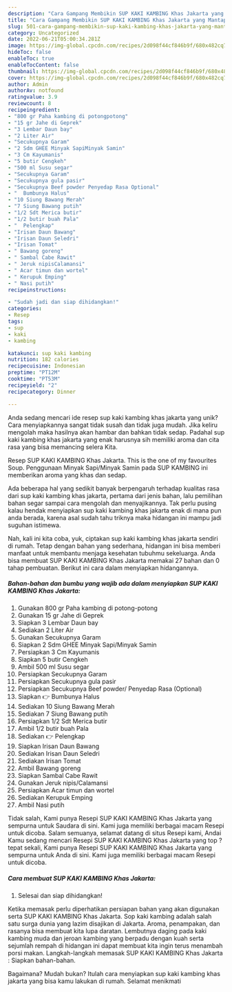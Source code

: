 ```yaml
---
description: "Cara Gampang Membikin SUP KAKI KAMBING Khas Jakarta yang Mantap"
title: "Cara Gampang Membikin SUP KAKI KAMBING Khas Jakarta yang Mantap"
slug: 501-cara-gampang-membikin-sup-kaki-kambing-khas-jakarta-yang-mantap
category: Uncategorized
date: 2022-06-21T05:00:34.281Z
image: https://img-global.cpcdn.com/recipes/2d098f44cf846b9f/680x482cq70/sup-kaki-kambing-khas-jakarta-foto-resep-utama.jpg
hideToc: false
enableToc: true
enableTocContent: false
thumbnail: https://img-global.cpcdn.com/recipes/2d098f44cf846b9f/680x482cq70/sup-kaki-kambing-khas-jakarta-foto-resep-utama.jpg
cover: https://img-global.cpcdn.com/recipes/2d098f44cf846b9f/680x482cq70/sup-kaki-kambing-khas-jakarta-foto-resep-utama.jpg
author: Admin
authorAv: notfound
ratingvalue: 3.9
reviewcount: 8
recipeingredient:
- "800 gr Paha kambing di potongpotong"
- "15 gr Jahe di Geprek"
- "3 Lembar Daun bay"
- "2 Liter Air"
- "Secukupnya Garam"
- "2 Sdm GHEE Minyak SapiMinyak Samin"
- "3 Cm Kayumanis"
- "5 butir Cengkeh"
- "500 ml Susu segar"
- "Secukupnya Garam"
- "Secukupnya gula pasir"
- "Secukupnya Beef powder Penyedap Rasa Optional"
- "  Bumbunya Halus"
- "10 Siung Bawang Merah"
- "7 Siung Bawang putih"
- "1/2 Sdt Merica butir"
- "1/2 butir buah Pala"
- "  Pelengkap"
- "Irisan Daun Bawang"
- "Irisan Daun Seledri"
- "Irisan Tomat"
- " Bawang goreng"
- " Sambal Cabe Rawit"
- " Jeruk nipisCalamansi"
- " Acar timun dan wortel"
- " Kerupuk Emping"
- " Nasi putih"
recipeinstructions:

- "Sudah jadi dan siap dihidangkan!"
categories:
- Resep
tags:
- sup
- kaki
- kambing

katakunci: sup kaki kambing 
nutrition: 182 calories
recipecuisine: Indonesian
preptime: "PT12M"
cooktime: "PT53M"
recipeyield: "2"
recipecategory: Dinner

---
```





Anda sedang mencari ide resep sup kaki kambing khas jakarta yang unik? Cara menyiapkannya sangat tidak susah dan tidak juga mudah. Jika keliru mengolah maka hasilnya akan hambar dan bahkan tidak sedap. Padahal sup kaki kambing khas jakarta yang enak harusnya sih memiliki aroma dan cita rasa yang bisa memancing selera Kita.





Resep SUP KAKI KAMBING Khas Jakarta. This is the one of my favourites Soup. Penggunaan Minyak Sapi/Minyak Samin pada SUP KAMBING ini memberikan aroma yang khas dan sedap.

Ada beberapa hal yang sedikit banyak berpengaruh terhadap kualitas rasa dari sup kaki kambing khas jakarta, pertama dari jenis bahan, lalu pemilihan bahan segar sampai cara mengolah dan menyajikannya. Tak perlu pusing kalau hendak menyiapkan sup kaki kambing khas jakarta enak di mana pun anda berada, karena asal sudah tahu triknya maka hidangan ini mampu jadi suguhan istimewa.






Nah, kali ini kita coba, yuk, ciptakan sup kaki kambing khas jakarta sendiri di rumah. Tetap dengan bahan yang sederhana, hidangan ini bisa memberi manfaat untuk membantu menjaga kesehatan tubuhmu sekeluarga. Anda bisa membuat SUP KAKI KAMBING Khas Jakarta memakai 27 bahan dan 0 tahap pembuatan. Berikut ini cara dalam menyiapkan hidangannya.

<!--inarticleads1-->

##### Bahan-bahan dan bumbu yang wajib ada dalam menyiapkan SUP KAKI KAMBING Khas Jakarta:

1. Gunakan 800 gr Paha kambing di potong-potong
1. Gunakan 15 gr Jahe di Geprek
1. Siapkan 3 Lembar Daun bay
1. Sediakan 2 Liter Air
1. Gunakan Secukupnya Garam
1. Siapkan 2 Sdm GHEE Minyak Sapi/Minyak Samin
1. Persiapkan 3 Cm Kayumanis
1. Siapkan 5 butir Cengkeh
1. Ambil 500 ml Susu segar
1. Persiapkan Secukupnya Garam
1. Persiapkan Secukupnya gula pasir
1. Persiapkan Secukupnya Beef powder/ Penyedap Rasa (Optional)
1. Siapkan  👉 Bumbunya Halus
1. Sediakan 10 Siung Bawang Merah
1. Sediakan 7 Siung Bawang putih
1. Persiapkan 1/2 Sdt Merica butir
1. Ambil 1/2 butir buah Pala
1. Sediakan  👉 Pelengkap
1. Siapkan Irisan Daun Bawang
1. Sediakan Irisan Daun Seledri
1. Sediakan Irisan Tomat
1. Ambil  Bawang goreng
1. Siapkan  Sambal Cabe Rawit
1. Gunakan  Jeruk nipis/Calamansi
1. Persiapkan  Acar timun dan wortel
1. Sediakan  Kerupuk Emping
1. Ambil  Nasi putih


Tidak salah, Kami punya Resepi SUP KAKI KAMBING Khas Jakarta yang sempurna untuk Saudara di sini. Kami juga memiliki berbagai macam Resepi untuk dicoba. Salam semuanya, selamat datang di situs Resepi kami, Andai Kamu sedang mencari Resepi SUP KAKI KAMBING Khas Jakarta yang top ? tepat sekali, Kami punya Resepi SUP KAKI KAMBING Khas Jakarta yang sempurna untuk Anda di sini. Kami juga memiliki berbagai macam Resepi untuk dicoba. 

<!--inarticleads2-->

##### Cara membuat SUP KAKI KAMBING Khas Jakarta:


1. Selesai dan siap dihidangkan!

Ketika memasak perlu diperhatikan persiapan bahan yang akan digunakan serta SUP KAKI KAMBING Khas Jakarta. Sop kaki kambing adalah salah satu surga dunia yang lazim disajikan di Jakarta. Aroma, penampakan, dan rasanya bisa membuat kita lupa daratan. Lembutnya daging pada kaki kambing muda dan jeroan kambing yang berpadu dengan kuah serta sejumlah rempah di hidangan ini dapat membuat kita ingin terus menambah porsi makan. Langkah-langkah memasak SUP KAKI KAMBING Khas Jakarta : Siapkan bahan-bahan. 

Bagaimana? Mudah bukan? Itulah cara menyiapkan sup kaki kambing khas jakarta yang bisa kamu lakukan di rumah. Selamat menikmati
